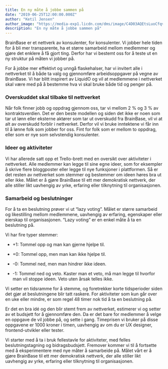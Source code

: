 ```yaml
---
title: En ny måte å jobbe sammen på
date: "2019-06-25T12:00:00.000Z"
author: "Ketil Jensen"
author_image: "https://media-exp1.licdn.com/dms/image/C4D03AQEtsLuoCfqvNg/profile-displayphoto-shrink_800_800/0?e=1590624000&v=beta&t=n_0ZlKHx2fzESqDE80S2Hen142alaUiy3C3E6M-6cJA"
description: "En ny måte å jobbe sammen på"
---
```


BrainBase er et nettverk av konsulenter, for konsulenter. Vi jobber hele tiden for å bli mer transparente, ha et større samarbeid mellom medlemmer og gjøre det enklere å få gjort ting. Derfor har vi bestemt oss for å teste ut en ny struktur på måten vi jobber på.

For å jobbe mer effektivt og unngå flaskehalser, har vi invitert alle i nettverket til å både ta valg og gjennomføre arbeidsoppgaver på vegne av BrainBase. Vi har blitt inspirert av LiquidO og vil at medlemmene i nettverket skal være med på å bestemme hva vi skal bruke både tid og penger på. 

### Overskuddet skal tilbake til nettverket
Når folk finner jobb og oppdrag gjennom oss, tar vi mellom 2 % og 3 % av kontraktsverdien. Det er den beste modellen og siden det ikke er noen som tar ut lønn eller eksterne aktører som tar ut overskudd fra BrainBase, vil vi at alt av overskudd forblir i nettverket. Derfor vil vi bruke inntektene vi får inn til å lønne folk som jobber for oss. Fint for folk som er mellom to oppdrag, eller som er nye som selvstendig konsulenter.  

### Ideer og aktiviteter
Vi har allerede satt opp et Trello-brett med en oversikt over aktiviteter i nettverket. Alle medlemmer kan legge til sine egne ideer, som for eksempler å skrive flere bloggposter eller legge til nye funksjoner i plattformen. Så er det resten av nettverket som stemmer og bestemmer om ideen høres bra ut eller ikke. Målet er å gjøre BrainBase til ett mer demokratisk nettverk, der alle stiller likt uavhengig av yrke, erfaring eller tilknytning til organisasjonen.

### Samarbeid og beslutninger
For å ta en beslutning prøver vi ut “lazy voting”. Målet er større samarbeid og likestilling mellom medlemmene, uavhengig av erfaring, egenskaper eller eierskap til organisasjonen. “Lazy voting” er en enkel måte å ta en beslutning på. 

Vi har fire typer stemmer:

* +1: Tommel opp og man kan gjerne hjelpe til.

* +0: Tommel opp, men man kan ikke hjelpe til.

* -0: Tommel ned, men man hindrer ikke ideen.

* -1: Tommel ned og veto. Kaster man et veto, må man legge til hvorfor man vil stoppe ideen. Veto uten årsak telles ikke.

Vi setter en tidsramme for å stemme, og foretrekker korte tidsperioder siden det gjør at beslutningene blir tatt raskere. For aktiviteter som kun går over en uke eller mindre, er som regel 48 timer nok tid å ta en beslutning på. 

Er det en bra idé og den blir stemt frem av nettverket, estimerer vi og setter av et budsjett for å gjennomføre den. Da er det bare for medlemmer å velge en oppgave de vil jobbe på, og sette i gang. Timeprisen vi bruker på disse oppgavene er 1000 kroner i timen, uavhengig av om du er UX designer, frontend-utvikler eller tester.

Vi starter med å ta i bruk fellestavle for aktiviteter, med felles beslutningstagning og bidragsbudsjett. Fremover kommer vi til å fortsette med å eksperimentere med nye måter å samarbeide på. Målet vårt er å gjøre BrainBase til ett mer demokratisk nettverk, der alle stiller likt uavhengig av yrke, erfaring eller tilknytning til organisasjonen.
